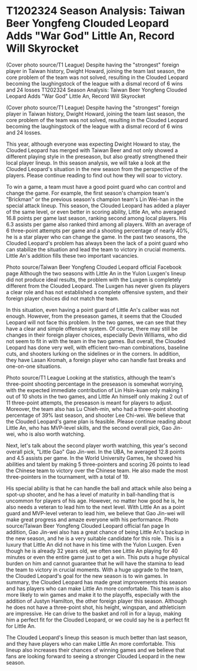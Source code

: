 # T1202324 Season Analysis: Taiwan Beer Yongfeng Clouded Leopard Adds "War God" Little An, Record Will Skyrocket

 (Cover photo source/T1 League) Despite having the "strongest" foreign player in Taiwan history, Dwight Howard, joining the team last season, the core problem of the team was not solved, resulting in the Clouded Leopard becoming the laughingstock of the league with a dismal record of 6 wins and 24 losses 
 T1202324 Season Analysis: Taiwan Beer Yongfeng Clouded Leopard Adds "War God" Little An, Record Will Skyrocket

 (Cover photo source/T1 League) Despite having the "strongest" foreign player in Taiwan history, Dwight Howard, joining the team last season, the core problem of the team was not solved, resulting in the Clouded Leopard becoming the laughingstock of the league with a dismal record of 6 wins and 24 losses.

 This year, although everyone was expecting Dwight Howard to stay, the Clouded Leopard has merged with Taiwan Beer and not only showed a different playing style in the preseason, but also greatly strengthened their local player lineup. In this season analysis, we will take a look at the Clouded Leopard's situation in the new season from the perspective of the players. Please continue reading to find out how they will soar to victory.

 To win a game, a team must have a good point guard who can control and change the game. For example, the first season's champion team's "Brickman" or the previous season's champion team's Lin Wei-han in the special attack lineup. This season, the Clouded Leopard has added a player of the same level, or even better in scoring ability, Little An, who averaged 16.8 points per game last season, ranking second among local players. His 6.3 assists per game also ranked third among all players. With an average of 6 three-point attempts per game and a shooting percentage of nearly 40%, he is a star player who can change the game. In the past two seasons, the Clouded Leopard's problem has always been the lack of a point guard who can stabilize the situation and lead the team to victory in crucial moments. Little An's addition fills these two important vacancies.

 Photo source/Taiwan Beer Yongfeng Clouded Leopard official Facebook page Although the two seasons with Little An in the Yulon Luxgen's lineup did not produce ideal results, the problem with the Luxgen is completely different from the Clouded Leopard. The Luxgen has never given its players a clear role and has not established a complete offensive system, and their foreign player choices did not match the team.

 In this situation, even having a point guard of Little An's caliber was not enough. However, from the preseason games, it seems that the Clouded Leopard will not face this problem. In the two games, we can see that they have a clear and simple offensive system. Of course, there may still be changes in their foreign player choices, especially Devin Williams, who did not seem to fit in with the team in the two games. But overall, the Clouded Leopard has done very well, with efficient two-man combinations, baseline cuts, and shooters lurking on the sidelines or in the corners. In addition, they have Lasan Kromah, a foreign player who can handle fast breaks and one-on-one situations.

 Photo source/T1 League Looking at the statistics, although the team's three-point shooting percentage in the preseason is somewhat worrying, with the expected immediate contribution of Lin Hsin-kuan only making 1 out of 10 shots in the two games, and Little An himself only making 2 out of 11 three-point attempts, the preseason is meant for players to adjust. Moreover, the team also has Lu Chieh-min, who had a three-point shooting percentage of 39% last season, and shooter Lee Chi-wei. We believe that the Clouded Leopard's game plan is feasible. Please continue reading about Little An, who has MVP-level skills, and the second overall pick, Gao Jin-wei, who is also worth watching.

 Next, let's talk about the second player worth watching, this year's second overall pick, "Little Gao" Gao Jin-wei. In the UBA, he averaged 12.8 points and 4.5 assists per game. In the World University Games, he showed his abilities and talent by making 5 three-pointers and scoring 26 points to lead the Chinese team to victory over the Chinese team. He also made the most three-pointers in the tournament, with a total of 19.

 His special ability is that he can handle the ball and attack while also being a spot-up shooter, and he has a level of maturity in ball-handling that is uncommon for players of his age. However, no matter how good he is, he also needs a veteran to lead him to the next level. With Little An as a point guard and MVP-level veteran to lead him, we believe that Gao Jin-wei will make great progress and amaze everyone with his performance. Photo source/Taiwan Beer Yongfeng Clouded Leopard official fan page In addition, Gao Jin-wei also has a great chance of being Little An's backup in the new season, and he is a very suitable candidate for this role. This is a luxury that Little An did not have in his time with the Yulon Luxgen. Even though he is already 32 years old, we often see Little An playing for 40 minutes or even the entire game just to get a win. This puts a huge physical burden on him and cannot guarantee that he will have the stamina to lead the team to victory in crucial moments. With a huge upgrade to the team, the Clouded Leopard's goal for the new season is to win games. In summary, the Clouded Leopard has made great improvements this season and has players who can make Little An more comfortable. This team is also more likely to win games and make it to the playoffs, especially with the addition of Justyn Hamilton, the other foreign player this season. Although he does not have a three-point shot, his height, wingspan, and athleticism are impressive. He can drive to the basket and roll in for a layup, making him a perfect fit for the Clouded Leopard, or we could say he is a perfect fit for Little An.

 The Clouded Leopard's lineup this season is much better than last season, and they have players who can make Little An more comfortable. This lineup also increases their chances of winning games and we believe that fans are looking forward to seeing a stronger Clouded Leopard in the new season. 